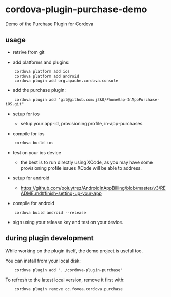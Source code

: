 cordova-plugin-purchase-demo
============================

Demo of the Purchase Plugin for Cordova

usage
-----

 - retrive from git
  
 - add platforms and plugins:
```
    cordova platform add ios
    cordova platform add android
    cordova plugin add org.apache.cordova.console
```
 - add the purchase plugin:
```
    cordova plugin add "git@github.com:j3k0/PhoneGap-InAppPurchase-iOS.git"
```
 - setup for ios
   - setup your app-id, provisioning profile, in-app-purchases.

 - compile for ios
```
    cordova build ios
```
 - test on your ios device
   - the best is to run directly using XCode, as you may have some
     provisioning profile issues XCode will be able to address.

 - setup for android
   - https://github.com/poiuytrez/AndroidInAppBilling/blob/master/v3/README.md#finish-setting-up-your-app

 - compile for android
```
    cordova build android --release
```
 - sign using your release key and test on your device.

during plugin development
-------------------------

While working on the plugin itself, the demo project is useful too.

You can install from your local disk:
```
    cordova plugin add "../cordova-plugin-purchase"
```
To refresh to the latest local version, remove it first with:
```
    cordova plugin remove cc.fovea.cordova.purchase
```
